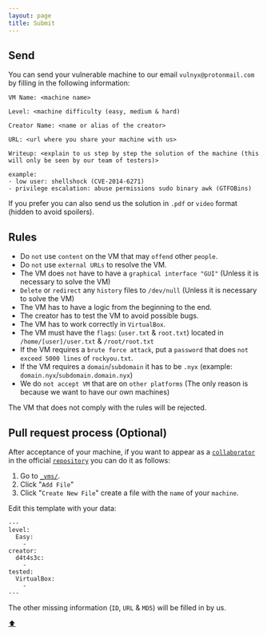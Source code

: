 ```yaml
---
layout: page
title: Submit
---
```


## Send

You can send your vulnerable machine to our email `vulnyx@protonmail.com` by filling in the following information:

```
VM Name: <machine name>

Level: <machine difficulty (easy, medium & hard)

Creator Name: <name or alias of the creator>

URL: <url where you share your machine with us>

Writeup: <explain to us step by step the solution of the machine (this will only be seen by our team of testers)>

example:
- low user: shellshock (CVE-2014-6271)
- privilege escalation: abuse permissions sudo binary awk (GTFOBins)
```

If you prefer you can also send us the solution in `.pdf` or `video` format (hidden to avoid spoilers).

## Rules

- Do `not` use `content` on the VM that may `offend` other `people`.
- Do `not` use `external URLs` to resolve the VM.
- The VM does `not` have to have a `graphical interface "GUI"` (Unless it is necessary to solve the VM)
- `Delete` or `redirect` any `history` files to `/dev/null` (Unless it is necessary to solve the VM)
- The VM has to have a logic from the beginning to the end.
- The creator has to test the VM to avoid possible bugs.
- The VM has to work correctly in `VirtualBox`.
- The VM must have the `flags`: (`user.txt` & `root.txt`) located in `/home/[user]/user.txt` & `/root/root.txt`
- If the VM requires a `brute force attack`, put a `password` that does `not exceed 5000 lines` of `rockyou.txt`.
- If the VM requires a `domain`/`subdomain` it has to be `.nyx` (example: `domain.nyx`/`subdomain.domain.nyx`)
- We do `not accept VM` that are on `other platforms` (The only reason is because we want to have our own machines)

The VM that does not comply with the rules will be rejected.

## Pull request process (Optional)

After acceptance of your machine, if you want to appear as a <a href="https://github.com/vulnyx/vulnyx.github.io/graphs/contributors" target="_blank">`collaborator`</a> in the official <a href="https://github.com/VulNyx/vulnyx.github.io" target="_blank">`repository`</a> you can do it as follows:

1. Go to <a href="https://github.com/VulNyx/vulnyx.github.io/tree/main/_vms" target="_blank">`_vms/`</a>.
2. Click "`Add File`"
3. Click "`Create New File`" create a file with the `name` of your `machine`.

Edit this template with your data:

```
---
level:
  Easy:
    -
creator:
  d4t4s3c:
    -
tested:
  VirtualBox:
    -
---
```

The other missing information (`ID`, `URL` & `MD5`) will be filled in by us.

<a href="#" class="bttop">⬆️</a>
